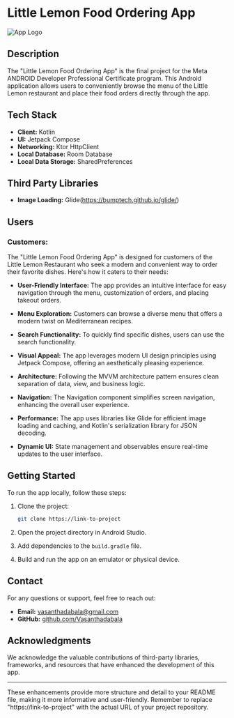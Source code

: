 # Little Lemon Food Ordering App

![App Logo](https://i.postimg.cc/K8TgbQs8/logo.png)

## Description

The "Little Lemon Food Ordering App" is the final project for the Meta ANDROID Developer Professional Certificate program. This Android application allows users to conveniently browse the menu of the Little Lemon restaurant and place their food orders directly through the app.

## Tech Stack

- **Client:** Kotlin
- **UI:** Jetpack Compose
- **Networking:** Ktor HttpClient
- **Local Database:** Room Database
- **Local Data Storage:** SharedPreferences

## Third Party Libraries
- **Image Loading:** Glide(https://bumptech.github.io/glide/)
## Users

### Customers:

The "Little Lemon Food Ordering App" is designed for customers of the Little Lemon Restaurant who seek a modern and convenient way to order their favorite dishes. Here's how it caters to their needs:

- **User-Friendly Interface:** The app provides an intuitive interface for easy navigation through the menu, customization of orders, and placing takeout orders.

- **Menu Exploration:** Customers can browse a diverse menu that offers a modern twist on Mediterranean recipes.

- **Search Functionality:** To quickly find specific dishes, users can use the search functionality.

- **Visual Appeal:** The app leverages modern UI design principles using Jetpack Compose, offering an aesthetically pleasing experience.

- **Architecture:** Following the MVVM architecture pattern ensures clean separation of data, view, and business logic.

- **Navigation:** The Navigation component simplifies screen navigation, enhancing the overall user experience.

- **Performance:** The app uses libraries like Glide for efficient image loading and caching, and Kotlin's serialization library for JSON decoding.

- **Dynamic UI:** State management and observables ensure real-time updates to the user interface.

## Getting Started

To run the app locally, follow these steps:

1. Clone the project:

   ```bash
   git clone https://link-to-project
   ```

2. Open the project directory in Android Studio.

3. Add dependencies to the `build.gradle` file.

4. Build and run the app on an emulator or physical device.

## Contact

For any questions or support, feel free to reach out:

- **Email:** [vasanthadabala@gmail.com](mailto:vasanthadabala@gmail.com)
- **GitHub:** [github.com/Vasanthadabala](https://github.com/Vasanthadabala)

## Acknowledgments

We acknowledge the valuable contributions of third-party libraries, frameworks, and resources that have enhanced the development of this app.

---

These enhancements provide more structure and detail to your README file, making it more informative and user-friendly. Remember to replace "https://link-to-project" with the actual URL of your project repository.
